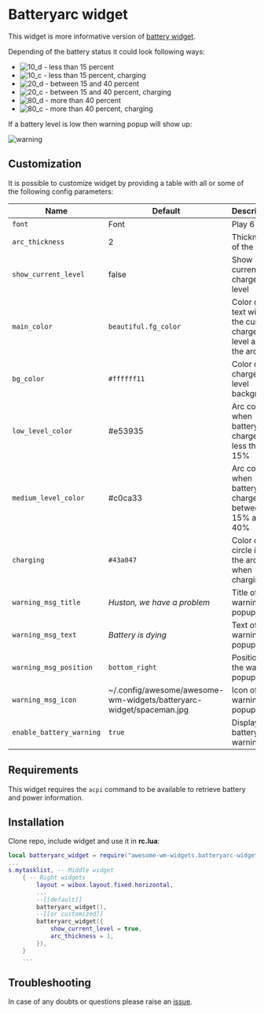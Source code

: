 # Batteryarc widget

This widget is more informative version of [battery widget](https://github.com/streetturtle/awesome-wm-widgets/tree/master/battery-widget).

Depending of the battery status it could look following ways:

 - ![10_d](./10_d.png) - less than 15 percent
 - ![10_c](./10_c.png) - less than 15 percent, charging
 - ![20_d](./20_d.png) - between 15 and 40 percent
 - ![20_c](./20_c.png) - between 15 and 40 percent, charging
 - ![80_d](./80_d.png) - more than 40 percent
 - ![80_c](./80_c.png) - more than 40 percent, charging

If a battery level is low then warning popup will show up:

![warning](./warning.png)

## Customization

It is possible to customize widget by providing a table with all or some of the following config parameters:

| Name | Default | Description |
|---|---|---|
| `font` | Font | Play 6 |
| `arc_thickness` | 2 | Thickness of the arc |
| `show_current_level`| false | Show current charge level |
| `main_color` | `beautiful.fg_color` | Color of the text with the current charge level and the arc |
| `bg_color` | `#ffffff11` | Color of the charge level background |
| `low_level_color` | #e53935 | Arc color when battery charge is less that 15% |
| `medium_level_color` | #c0ca33 |  Arc color when battery charge is between 15% and 40% |
| `charging` | `#43a047` |  Color of the circle inside the arc when charging  |
| `warning_msg_title` | _Huston, we have a problem_ | Title of the warning popup |
| `warning_msg_text` | _Battery is dying_ | Text of the warning popup |
| `warning_msg_position` | `bottom_right` | Position of the warning popup |
| `warning_msg_icon` | ~/.config/awesome/awesome-wm-widgets/batteryarc-widget/spaceman.jpg | Icon of the warning popup |
| `enable_battery_warning` | `true` | Display low battery warning |

## Requirements

This widget requires the `acpi` command to be available to retrieve battery and
power information.

## Installation

Clone repo, include widget and use it in **rc.lua**:

```lua
local batteryarc_widget = require("awesome-wm-widgets.batteryarc-widget.batteryarc")
...
s.mytasklist, -- Middle widget
	{ -- Right widgets
    	layout = wibox.layout.fixed.horizontal,
		...
        --[[default]]
		batteryarc_widget(),		
        --[[or customized]]
        batteryarc_widget({
            show_current_level = true,
            arc_thickness = 1,
        }),
	}
	...
```

## Troubleshooting

In case of any doubts or questions please raise an [issue](https://github.com/streetturtle/awesome-wm-widgets/issues/new).
